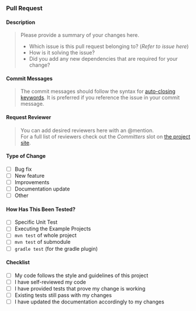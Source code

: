 ### Pull Request

#### Description
> Please provide a summary of your changes here. 
> * Which issue is this pull request belonging to? (*Refer to issue here*)
> * How is it solving the issue?
> * Did you add any new dependencies that are required for your change?

#### Commit Messages  
>    The commit messages should follow the syntax for [auto-closing keywords](https://help.github.com/en/articles/closing-issues-using-keywords). 
>    It is preferred if you reference the issue in your commit message.

#### Request Reviewer
> You can add desired reviewers here with an @mention.  
> For a full list of reviewers check out the *Committers* slot on [the project site](https://projects.eclipse.org/projects/technology.sw360.antenna/who).

#### Type of Change
- [ ] Bug fix
- [ ] New feature
- [ ] Improvements
- [ ] Documentation update
- [ ] Other

#### How Has This Been Tested?
- [ ] Specific Unit Test
- [ ] Executing the Example Projects
- [ ] `mvn test` of whole project
- [ ] `mvn test` of submodule
- [ ] `gradle test` (for the gradle plugin)

#### Checklist
- [ ] My code follows the style and guidelines of this project
- [ ] I have self-reviewed my code 
- [ ] I have provided tests that prove my change is working 
- [ ] Existing tests still pass with my changes 
- [ ] I have updated the documentation accordingly to my changes